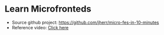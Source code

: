 # Learn Microfronteds

- Source github project: https://github.com/jherr/micro-fes-in-10-minutes
- Reference video: [Click here](https://www.youtube.com/watch?v=s_Fs4AXsTnA)